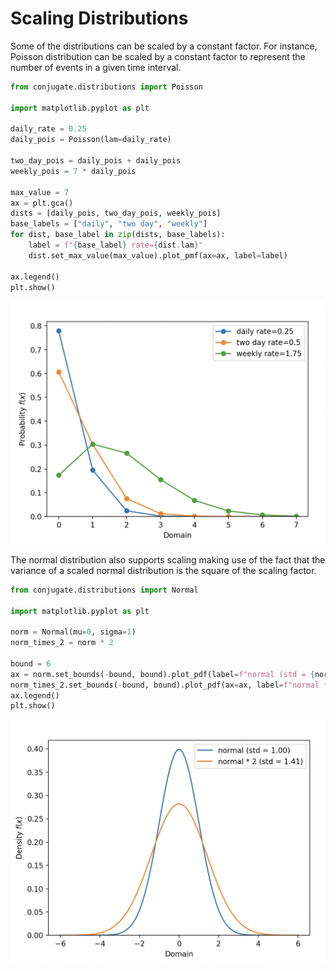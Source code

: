 # Scaling Distributions 

Some of the distributions can be scaled by a constant factor. For instance, Poisson distribution can be scaled by a constant factor to represent the number of events in a given time interval. 

```python
from conjugate.distributions import Poisson

import matplotlib.pyplot as plt

daily_rate = 0.25
daily_pois = Poisson(lam=daily_rate)

two_day_pois = daily_pois + daily_pois
weekly_pois = 7 * daily_pois

max_value = 7
ax = plt.gca()
dists = [daily_pois, two_day_pois, weekly_pois]
base_labels = ["daily", "two day", "weekly"]
for dist, base_label in zip(dists, base_labels):
    label = f"{base_label} rate={dist.lam}"
    dist.set_max_value(max_value).plot_pmf(ax=ax, label=label)

ax.legend()
plt.show()
```

![Scaled Poisson](../images/poisson-scaling-example.png)

The normal distribution also supports scaling making use of the fact that the variance of a scaled normal distribution is the square of the scaling factor. 

```python
from conjugate.distributions import Normal

import matplotlib.pyplot as plt

norm = Normal(mu=0, sigma=1)
norm_times_2 = norm * 2

bound = 6
ax = norm.set_bounds(-bound, bound).plot_pdf(label=f"normal (std = {norm.sigma:.2f})")
norm_times_2.set_bounds(-bound, bound).plot_pdf(ax=ax, label=f"normal * 2 (std = {norm_times_2.sigma:.2f})")
ax.legend()
plt.show()
```

![Scaled Normal](../images/normal-scaling-example.png)